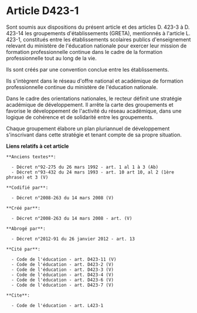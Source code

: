# Article D423-1

Sont soumis aux dispositions du présent article et des articles D. 423-3 à D. 423-14 les groupements d'établissements
(GRETA), mentionnés à l'article L. 423-1, constitués entre les établissements scolaires publics d'enseignement relevant du
ministère de l'éducation nationale pour exercer leur mission de formation professionnelle continue dans le cadre de la
formation professionnelle tout au long de la vie. 

Ils sont créés par une convention conclue entre les établissements. 

Ils s'intègrent dans le réseau d'offre national et académique de formation professionnelle continue du ministère de
l'éducation nationale. 

Dans le cadre des orientations nationales, le recteur définit une stratégie académique de développement. Il arrête la carte
des groupements et favorise le développement de l'activité du réseau académique, dans une logique de cohérence et de
solidarité entre les groupements. 

Chaque groupement élabore un plan pluriannuel de développement s'inscrivant dans cette stratégie et tenant compte de sa
propre situation.

**Liens relatifs à cet article**

	**Anciens textes**:

	  - Décret n°92-275 du 26 mars 1992 - art. 1 al 1 à 3 (Ab)
	  - Décret n°93-432 du 24 mars 1993 - art. 10 art 10, al 2 (1ère phrase) et 3 (V)

	**Codifié par**:

	  - Décret n°2008-263 du 14 mars 2008 (V)

	**Créé par**:

	  - Décret n°2008-263 du 14 mars 2008 - art. (V)

	**Abrogé par**:

	  - Décret n°2012-91 du 26 janvier 2012 - art. 13

	**Cité par**:

	  - Code de l'éducation - art. D423-11 (V)
	  - Code de l'éducation - art. D423-2 (V)
	  - Code de l'éducation - art. D423-3 (V)
	  - Code de l'éducation - art. D423-4 (V)
	  - Code de l'éducation - art. D423-6 (V)
	  - Code de l'éducation - art. D423-7 (V)

	**Cite**:

	  - Code de l'éducation - art. L423-1
